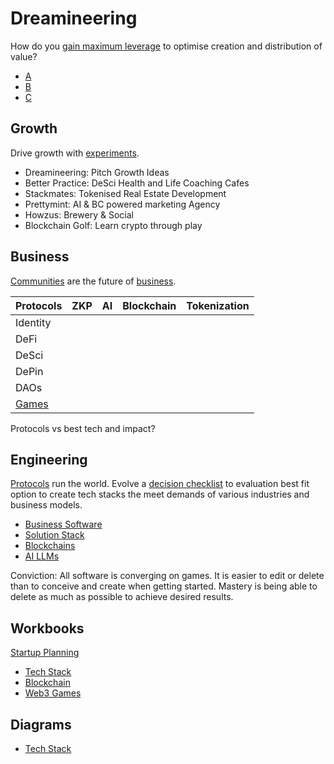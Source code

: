 # Dreamineering

How do you [gain maximum leverage](https://mm.dreamineering.com/docs/business/business-principles/business-principles-leverage/) to optimise creation and distribution of value?

- [A](https://github.com/dreamineering/stackmates/tree/main/ai)
- [B](https://github.com/dreamineering/stackmates/tree/main/bc)
- [C](https://github.com/dreamineering/stackmates/tree/main/connection)

## Growth

Drive growth with [experiments](https://mm.dreamineering.com/docs/grow/growth-experiments/).

- Dreamineering: Pitch Growth Ideas
- Better Practice: DeSci Health and Life Coaching Cafes
- Stackmates: Tokenised Real Estate Development
- Prettymint: AI & BC powered marketing Agency
- Howzus: Brewery & Social
- Blockchain Golf: Learn crypto through play

## Business

[Communities](https://mm.dreamineering.com/docs/people/networks/culture/) are the future of [business](https://mm.dreamineering.com/docs/business).

| Protocols                                                     | ZKP | AI  | Blockchain | Tokenization |
| ------------------------------------------------------------- | --- | --- | ---------- | ------------ |
| Identity                                                      |     |     |            |              |
| DeFi                                                          |     |     |            |              |
| DeSci                                                         |     |     |            |              |
| DePin                                                         |     |     |            |              |
| DAOs                                                          |     |     |            |              |
| [Games](https://mm.dreamineering.com/docs/grow/play-to-grow/) |     |     |            |              |

Protocols vs best tech and impact?

## Engineering

[Protocols](https://mm.dreamineering.com/docs/engineering/process-engineering/) run the world. Evolve a [decision checklist](https://mm.dreamineering.com/docs/engineering/software-engineering/tech-stack/tech-stack-decisions/) to evaluation best fit option to create tech stacks the meet demands of various industries and business models.

- [Business Software](https://mm.dreamineering.com/docs/business/business-functions/revenue/product-mgt/)
- [Solution Stack](https://mm.dreamineering.com/docs/engineering/software-engineering/tech-stack/)
- [Blockchains](https://mm.dreamineering.com/docs/engineering/blockchain-architecture/blockchain-stack-decisions/)
- [AI LLMs](https://mm.dreamineering.com/docs/engineering/ai-data-engineering/ai-engineering/ai-llms/)

Conviction: All software is converging on games. It is easier to edit or delete than to conceive and create when getting started. Mastery is being able to delete as much as possible to achieve desired results.

## Workbooks

[Startup Planning](https://docs.google.com/spreadsheets/d/10zBw2LruDEmkBAA9GFVfBaG3UtkOMItr-44CvIxb1VQ/edit#gid=1021038640)

- [Tech Stack](https://docs.google.com/spreadsheets/d/1XiA_gfU_TkQXlEqVEiVLUUjKmyAZM3rirlJ5EUjJl9Y/edit#gid=1797190969)
- [Blockchain](https://docs.google.com/spreadsheets/d/16pqE_E4FzNbsqn-ACxkYfhCyBg3M9kQGcySUM3zw73M/edit#gid=1322132351)
- [Web3 Games](https://docs.google.com/spreadsheets/d/1l74VNspBM_3HjBq0oXZzoe1t-EPhKZPsH6FjRokM7cY/edit#gid=745206562)

## Diagrams

- [Tech Stack](https://www.figma.com/file/SR3Xg7a8tElFPLoovsqwUO/technology-stack?type=whiteboard&node-id=260-1322&t=6q447RjvecYVn1fG-4)
